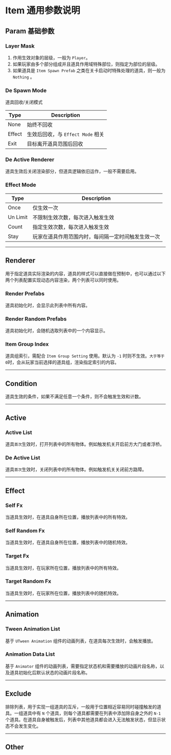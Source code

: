 # Item 通用参数说明

## Param 基础参数
### Layer Mask
1. 作用生效对象的层级，一般为 `Player`。
2. 如果玩家由多个部分组成并且道具作用域特殊部位，则指定为部位的层级。
3. 如果道具是 `Item Spawn Prefab` 之类在关卡启动时特殊处理的道具，则一般为 `Nothing` 。

### De Spawn Mode
道具回收/关闭模式

|Type   |Description|
|-|-|
|None   |始终不回收|
|Effect |生效后回收，与 `Effect Mode` 相关|
|Exit   |目标离开道具范围后回收|

### De Active Renderer
道具生效后关闭渲染部分，但道具逻辑依旧运作，一般不需要启用。

### Effect Mode
|Type   |Description|
|-|-|
|Once       |仅生效一次|
|Un Limit   |不限制生效次数，每次进入触发生效|
|Count      |指定生效次数，每次进入触发生效|
|Stay       |玩家在道具作用范围内时，每间隔一定时间触发生效一次|

___

## Renderer
用于指定道具实际渲染的内容，道具的样式可以直接做在预制中，也可以通过以下两个列表配置实现动态内容渲染，两个列表可以同时使用。
### Render Prefabs
道具初始化时，会显示此列表中所有内容。
### Render Random Prefabs
道具初始化时，会随机选取列表中的一个内容显示。
### Item Group Index
道具组索引，需配合 `Item Group Setting` 使用。默认为 `-1` 时则不生效。`大于等于0`时，会从玩家当前选择的道具组，渲染指定索引的内容。

___

## Condition
道具生效的条件，如果不满足任意一个条件，则不会触发生效和计数。

___

## Active
### Active List
道具`首次`生效时，打开列表中的所有物体。例如触发机关开启前方大门或者浮桥。
### De Active List
道具`首次`生效时，关闭列表中的所有物体。例如触发机关关闭前方路障。

___

## Effect
### Self Fx
当道具生效时，在道具自身所在位置，播放列表中的所有特效。
### Self Random Fx
当道具生效时，在道具自身所在位置，播放列表中的随机特效。
### Target Fx
当道具生效时，在玩家所在位置，播放列表中的所有特效。
### Target Random Fx
当道具生效时，在玩家所在位置，播放列表中的随机特效。

___

## Animation
### Tween Animation List
基于 `UTween Animation` 组件的动画列表，在道具每次生效时，会触发播放。
### Animation Data List
基于 `Animator` 组件的动画列表，需要指定状态机和需要播放的动画片段名称，以及道具初始化后默认状态的动画片段名称。

___

## Exclude
排除列表，用于实现一组道具的互斥，一般用于位置相近容易同时碰撞触发的道具。一组道具中有 `N` 个道具，则每个道具都需要在列表中添加除自身之外的 `N-1` 个道具。在道具自身被触发后，列表中其他道具都会进入无法触发状态，但显示状态不会发生变化。

___

## Other